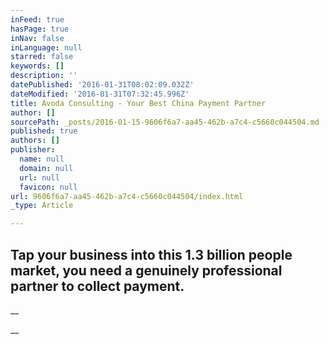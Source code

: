 ```yaml
---
inFeed: true
hasPage: true
inNav: false
inLanguage: null
starred: false
keywords: []
description: ''
datePublished: '2016-01-31T08:02:09.032Z'
dateModified: '2016-01-31T07:32:45.996Z'
title: Avoda Consulting - Your Best China Payment Partner
author: []
sourcePath: _posts/2016-01-15-9606f6a7-aa45-462b-a7c4-c5660c044504.md
published: true
authors: []
publisher:
  name: null
  domain: null
  url: null
  favicon: null
url: 9606f6a7-aa45-462b-a7c4-c5660c044504/index.html
_type: Article

---
```

## Tap your business into this 1.3 billion people market, you need a genuinely professional partner to collect payment.

__

__
